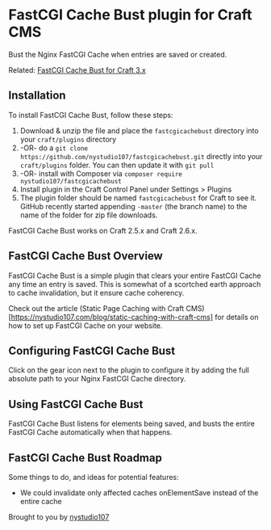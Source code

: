# FastCGI Cache Bust plugin for Craft CMS

Bust the Nginx FastCGI Cache when entries are saved or created.

Related: [FastCGI Cache Bust for Craft 3.x](https://github.com/nystudio107/craft3-fastcgicachebust)

## Installation

To install FastCGI Cache Bust, follow these steps:

1. Download & unzip the file and place the `fastcgicachebust` directory into your `craft/plugins` directory
2.  -OR- do a `git clone https://github.com/nystudio107/fastcgicachebust.git` directly into your `craft/plugins` folder.  You can then update it with `git pull`
3.  -OR- install with Composer via `composer require nystudio107/fastcgicachebust`
4. Install plugin in the Craft Control Panel under Settings > Plugins
5. The plugin folder should be named `fastcgicachebust` for Craft to see it.  GitHub recently started appending `-master` (the branch name) to the name of the folder for zip file downloads.

FastCGI Cache Bust works on Craft 2.5.x and Craft 2.6.x.

## FastCGI Cache Bust Overview

FastCGI Cache Bust is a simple plugin that clears your entire FastCGI Cache any time an entry is saved. This is somewhat of a scortched earth approach to cache invalidation, but it ensure cache coherency.

Check out the article (Static Page Caching with Craft CMS)[https://nystudio107.com/blog/static-caching-with-craft-cms] for details on how to set up FastCGI Cache on your website.

## Configuring FastCGI Cache Bust

Click on the gear icon next to the plugin to configure it by adding the full absolute path to your Nginx FastCGI Cache directory.

## Using FastCGI Cache Bust

FastCGI Cache Bust listens for elements being saved, and busts the entire FastCGI Cache automatically when that happens.

## FastCGI Cache Bust Roadmap

Some things to do, and ideas for potential features:

* We could invalidate only affected caches onElementSave instead of the entire cache

Brought to you by [nystudio107](https://nystudio107.com)
